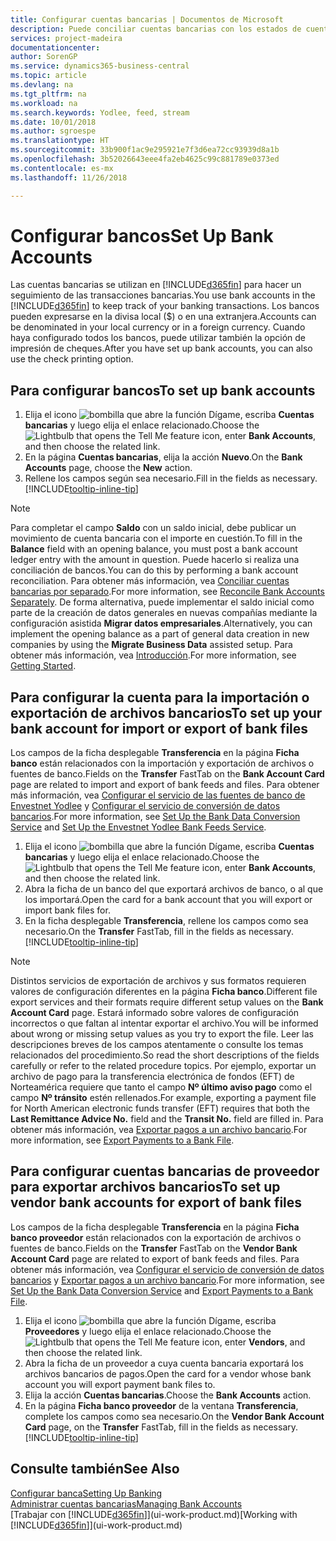 ```yaml
---
title: Configurar cuentas bancarias | Documentos de Microsoft
description: Puede conciliar cuentas bancarias con los estados de cuenta del banco.
services: project-madeira
documentationcenter: 
author: SorenGP
ms.service: dynamics365-business-central
ms.topic: article
ms.devlang: na
ms.tgt_pltfrm: na
ms.workload: na
ms.search.keywords: Yodlee, feed, stream
ms.date: 10/01/2018
ms.author: sgroespe
ms.translationtype: HT
ms.sourcegitcommit: 33b900f1ac9e295921e7f3d6ea72cc93939d8a1b
ms.openlocfilehash: 3b52026643eee4fa2eb4625c99c881789e0373ed
ms.contentlocale: es-mx
ms.lasthandoff: 11/26/2018

---
```

# <a name="set-up-bank-accounts"></a><span data-ttu-id="78945-103">Configurar bancos</span><span class="sxs-lookup"><span data-stu-id="78945-103">Set Up Bank Accounts</span></span>
<span data-ttu-id="78945-104">Las cuentas bancarias se utilizan en [!INCLUDE[d365fin](includes/d365fin_md.md)] para hacer un seguimiento de las transacciones bancarias.</span><span class="sxs-lookup"><span data-stu-id="78945-104">You use bank accounts in the [!INCLUDE[d365fin](includes/d365fin_md.md)] to keep track of your banking transactions.</span></span> <span data-ttu-id="78945-105">Los bancos pueden expresarse en la divisa local ($) o en una extranjera.</span><span class="sxs-lookup"><span data-stu-id="78945-105">Accounts can be denominated in your local currency or in a foreign currency.</span></span> <span data-ttu-id="78945-106">Cuando haya configurado todos los bancos, puede utilizar también la opción de impresión de cheques.</span><span class="sxs-lookup"><span data-stu-id="78945-106">After you have set up bank accounts, you can also use the check printing option.</span></span>

## <a name="to-set-up-bank-accounts"></a><span data-ttu-id="78945-107">Para configurar bancos</span><span class="sxs-lookup"><span data-stu-id="78945-107">To set up bank accounts</span></span>
1. <span data-ttu-id="78945-108">Elija el icono ![bombilla que abre la función Dígame](media/ui-search/search_small.png "Dígame que desea hacer"), escriba **Cuentas bancarias** y luego elija el enlace relacionado.</span><span class="sxs-lookup"><span data-stu-id="78945-108">Choose the ![Lightbulb that opens the Tell Me feature](media/ui-search/search_small.png "Tell me what you want to do") icon, enter **Bank Accounts**, and then choose the related link.</span></span>
2. <span data-ttu-id="78945-109">En la página **Cuentas bancarias**, elija la acción **Nuevo**.</span><span class="sxs-lookup"><span data-stu-id="78945-109">On the **Bank Accounts** page, choose the **New** action.</span></span>
3. <span data-ttu-id="78945-110">Rellene los campos según sea necesario.</span><span class="sxs-lookup"><span data-stu-id="78945-110">Fill in the fields as necessary.</span></span> [!INCLUDE[tooltip-inline-tip](includes/tooltip-inline-tip_md.md)]

> [!NOTE]
> <span data-ttu-id="78945-111">Para completar el campo **Saldo** con un saldo inicial, debe publicar un movimiento de cuenta bancaria con el importe en cuestión.</span><span class="sxs-lookup"><span data-stu-id="78945-111">To fill in the **Balance** field with an opening balance, you must post a bank account ledger entry with the amount in question.</span></span> <span data-ttu-id="78945-112">Puede hacerlo si realiza una conciliación de bancos.</span><span class="sxs-lookup"><span data-stu-id="78945-112">You can do this by performing a bank account reconciliation.</span></span> <span data-ttu-id="78945-113">Para obtener más información, vea [Conciliar cuentas bancarias por separado](bank-how-reconcile-bank-accounts-separately.md).</span><span class="sxs-lookup"><span data-stu-id="78945-113">For more information, see [Reconcile Bank Accounts Separately](bank-how-reconcile-bank-accounts-separately.md).</span></span> <span data-ttu-id="78945-114">De forma alternativa, puede implementar el saldo inicial como parte de la creación de datos generales en nuevas compañías mediante la configuración asistida **Migrar datos empresariales**.</span><span class="sxs-lookup"><span data-stu-id="78945-114">Alternatively, you can implement the opening balance as a part of general data creation in new companies by using the **Migrate Business Data** assisted setup.</span></span> <span data-ttu-id="78945-115">Para obtener más información, vea [Introducción](product-get-started.md).</span><span class="sxs-lookup"><span data-stu-id="78945-115">For more information, see [Getting Started](product-get-started.md).</span></span>

## <a name="to-set-up-your-bank-account-for-import-or-export-of-bank-files"></a><span data-ttu-id="78945-116">Para configurar la cuenta para la importación o exportación de archivos bancarios</span><span class="sxs-lookup"><span data-stu-id="78945-116">To set up your bank account for import or export of bank files</span></span>
<span data-ttu-id="78945-117">Los campos de la ficha desplegable **Transferencia** en la página **Ficha banco** están relacionados con la importación y exportación de archivos o fuentes de banco.</span><span class="sxs-lookup"><span data-stu-id="78945-117">Fields on the **Transfer** FastTab on the **Bank Account Card** page are related to import and export of bank feeds and files.</span></span> <span data-ttu-id="78945-118">Para obtener más información, vea [Configurar el servicio de las fuentes de banco de Envestnet Yodlee](bank-how-setup-bank-data-conversion-service.md) y [Configurar el servicio de conversión de datos bancarios](bank-how-setup-bank-statement-service.md).</span><span class="sxs-lookup"><span data-stu-id="78945-118">For more information, see [Set Up the Bank Data Conversion Service](bank-how-setup-bank-data-conversion-service.md) and [Set Up the Envestnet Yodlee Bank Feeds Service](bank-how-setup-bank-statement-service.md).</span></span>

1. <span data-ttu-id="78945-119">Elija el icono ![bombilla que abre la función Dígame](media/ui-search/search_small.png "Dígame que desea hacer"), escriba **Cuentas bancarias** y luego elija el enlace relacionado.</span><span class="sxs-lookup"><span data-stu-id="78945-119">Choose the ![Lightbulb that opens the Tell Me feature](media/ui-search/search_small.png "Tell me what you want to do") icon, enter **Bank Accounts**, and then choose the related link.</span></span>
2. <span data-ttu-id="78945-120">Abra la ficha de un banco del que exportará archivos de banco, o al que los importará.</span><span class="sxs-lookup"><span data-stu-id="78945-120">Open the card for a bank account that you will export or import bank files for.</span></span>
3. <span data-ttu-id="78945-121">En la ficha desplegable **Transferencia**, rellene los campos como sea necesario.</span><span class="sxs-lookup"><span data-stu-id="78945-121">On the **Transfer** FastTab, fill in the fields as necessary.</span></span> [!INCLUDE[tooltip-inline-tip](includes/tooltip-inline-tip_md.md)]

> [!NOTE]  
>   <span data-ttu-id="78945-122">Distintos servicios de exportación de archivos y sus formatos requieren valores de configuración diferentes en la página **Ficha banco**.</span><span class="sxs-lookup"><span data-stu-id="78945-122">Different file export services and their formats require different setup values on the **Bank Account Card** page.</span></span> <span data-ttu-id="78945-123">Estará informado sobre valores de configuración incorrectos o que faltan al intentar exportar el archivo.</span><span class="sxs-lookup"><span data-stu-id="78945-123">You will be informed about wrong or missing setup values as you try to export the file.</span></span> <span data-ttu-id="78945-124">Leer las descripciones breves de los campos atentamente o consulte los temas relacionados del procedimiento.</span><span class="sxs-lookup"><span data-stu-id="78945-124">So read the short descriptions of the fields carefully or refer to the related procedure topics.</span></span> <span data-ttu-id="78945-125">Por ejemplo, exportar un archivo de pago para la transferencia electrónica de fondos (EFT) de Norteamérica requiere que tanto el campo **Nº último aviso pago** como el campo **Nº tránsito** estén rellenados.</span><span class="sxs-lookup"><span data-stu-id="78945-125">For example, exporting a payment file for North American electronic funds transfer (EFT) requires that both the **Last Remittance Advice No.** field and the **Transit No.** field are filled in.</span></span> <span data-ttu-id="78945-126">Para obtener más información, vea [Exportar pagos a un archivo bancario](payables-how-export-payments-bank-file.md).</span><span class="sxs-lookup"><span data-stu-id="78945-126">For more information, see [Export Payments to a Bank File](payables-how-export-payments-bank-file.md).</span></span>

## <a name="to-set-up-vendor-bank-accounts-for-export-of-bank-files"></a><span data-ttu-id="78945-127">Para configurar cuentas bancarias de proveedor para exportar archivos bancarios</span><span class="sxs-lookup"><span data-stu-id="78945-127">To set up vendor bank accounts for export of bank files</span></span>
<span data-ttu-id="78945-128">Los campos de la ficha desplegable **Transferencia** en la página **Ficha banco proveedor** están relacionados con la exportación de archivos o fuentes de banco.</span><span class="sxs-lookup"><span data-stu-id="78945-128">Fields on the **Transfer** FastTab on the **Vendor Bank Account Card** page are related to export of bank feeds and files.</span></span> <span data-ttu-id="78945-129">Para obtener más información, vea [Configurar el servicio de conversión de datos bancarios](bank-how-setup-bank-data-conversion-service.md) y [Exportar pagos a un archivo bancario](payables-how-export-payments-bank-file.md).</span><span class="sxs-lookup"><span data-stu-id="78945-129">For more information, see [Set Up the Bank Data Conversion Service](bank-how-setup-bank-data-conversion-service.md) and [Export Payments to a Bank File](payables-how-export-payments-bank-file.md).</span></span>

1. <span data-ttu-id="78945-130">Elija el icono ![bombilla que abre la función Dígame](media/ui-search/search_small.png "Dígame que desea hacer"), escriba **Proveedores** y luego elija el enlace relacionado.</span><span class="sxs-lookup"><span data-stu-id="78945-130">Choose the ![Lightbulb that opens the Tell Me feature](media/ui-search/search_small.png "Tell me what you want to do") icon, enter **Vendors**, and then choose the related link.</span></span>
2. <span data-ttu-id="78945-131">Abra la ficha de un proveedor a cuya cuenta bancaria exportará los archivos bancarios de pagos.</span><span class="sxs-lookup"><span data-stu-id="78945-131">Open the card for a vendor whose bank account you will export payment bank files to.</span></span>
3. <span data-ttu-id="78945-132">Elija la acción **Cuentas bancarias**.</span><span class="sxs-lookup"><span data-stu-id="78945-132">Choose the **Bank Accounts** action.</span></span>
3. <span data-ttu-id="78945-133">En la página **Ficha banco proveedor** de la ventana **Transferencia**, complete los campos como sea necesario.</span><span class="sxs-lookup"><span data-stu-id="78945-133">On the **Vendor Bank Account Card** page, on the **Transfer** FastTab, fill in the fields as necessary.</span></span> [!INCLUDE[tooltip-inline-tip](includes/tooltip-inline-tip_md.md)]

## <a name="see-also"></a><span data-ttu-id="78945-134">Consulte también</span><span class="sxs-lookup"><span data-stu-id="78945-134">See Also</span></span>
[<span data-ttu-id="78945-135">Configurar banca</span><span class="sxs-lookup"><span data-stu-id="78945-135">Setting Up Banking</span></span>](bank-setup-banking.md)  
[<span data-ttu-id="78945-136">Administrar cuentas bancarias</span><span class="sxs-lookup"><span data-stu-id="78945-136">Managing Bank Accounts</span></span>](bank-manage-bank-accounts.md)  
<span data-ttu-id="78945-137">[Trabajar con [!INCLUDE[d365fin](includes/d365fin_md.md)]](ui-work-product.md)</span><span class="sxs-lookup"><span data-stu-id="78945-137">[Working with [!INCLUDE[d365fin](includes/d365fin_md.md)]](ui-work-product.md)</span></span>

